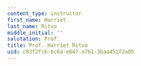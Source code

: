 ```yaml
---
content_type: instructor
first_name: Harriet
last_name: Ritvo
middle_initial: ''
salutation: Prof.
title: Prof. Harriet Ritvo
uid: c03f2fc6-bc6a-e647-a7b1-3baa451f2a05
---
```

